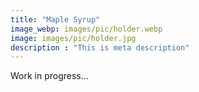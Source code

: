 ```yaml
---
title: "Maple Syrup"
image_webp: images/pic/holder.webp
image: images/pic/holder.jpg
description : "This is meta description"
---
```


Work in progress...